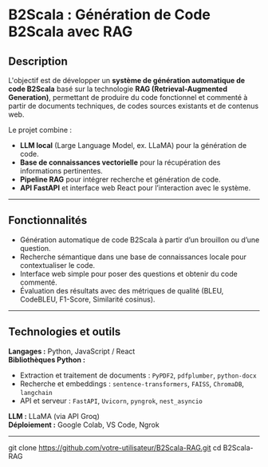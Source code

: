 # B2Scala : Génération de Code B2Scala avec RAG

## Description
 
L'objectif est de développer un **système de génération automatique de code B2Scala** basé sur la technologie **RAG (Retrieval-Augmented Generation)**, permettant de produire du code fonctionnel et commenté à partir de documents techniques, de codes sources existants et de contenus web.

Le projet combine :

- **LLM local** (Large Language Model, ex. LLaMA) pour la génération de code.
- **Base de connaissances vectorielle** pour la récupération des informations pertinentes.
- **Pipeline RAG** pour intégrer recherche et génération de code.
- **API FastAPI** et interface web React pour l’interaction avec le système.

---

## Fonctionnalités

- Génération automatique de code B2Scala à partir d’un brouillon ou d’une question.
- Recherche sémantique dans une base de connaissances locale pour contextualiser le code.
- Interface web simple pour poser des questions et obtenir du code commenté.
- Évaluation des résultats avec des métriques de qualité (BLEU, CodeBLEU, F1-Score, Similarité cosinus).

---

## Technologies et outils

**Langages :** Python,  JavaScript / React  
**Bibliothèques Python :**  
- Extraction et traitement de documents : `PyPDF2`, `pdfplumber`, `python-docx`  
- Recherche et embeddings : `sentence-transformers`, `FAISS`, `ChromaDB`, `langchain`  
- API et serveur : `FastAPI`, `Uvicorn`, `pyngrok`, `nest_asyncio`  

**LLM :** LLaMA (via API Groq)  
**Déploiement :** Google Colab, VS Code, Ngrok

---

 
git clone https://github.com/votre-utilisateur/B2Scala-RAG.git
cd B2Scala-RAG
